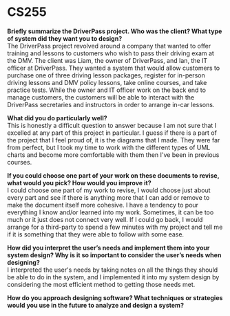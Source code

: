 # CS255

<b> Briefly summarize the DriverPass project. Who was the client? What type of system did they want you to design? </b>
<br> The DriverPass project revolved around a company that wanted to offer training and lessons to customers who wish to pass their driving exam at the DMV. The client was Liam, the owner of DriverPass, and Ian, the IT officer at DriverPass. They wanted a system that would allow customers to purchase one of three driving lesson packages, register for in-person driving lessons and DMV policy lessons, take online courses, and take practice tests. While the owner and IT officer work on the back end to manage customers, the customers will be able to interact with the DriverPass secretaries and instructors in order to arrange in-car lessons.

<b> What did you do particularly well? </b>
<br> This is honestly a difficult question to answer because I am not sure that I excelled at any part of this project in particular. I guess if there is a part of the project that I feel proud of, it is the diagrams that I made. They were far from perfect, but I took my time to work with the different types of UML charts and become more comfortable with them then I've been in previous courses.

<b> If you could choose one part of your work on these documents to revise, what would you pick? How would you improve it? </b>
<br> I could choose one part of my work to revise, I would choose just about every part and see if there is anything more that I can add or remove to make the document itself more cohesive. I have a tendency to pour everything I know and/or learned into my work. Sometimes, it can be too much or it just does not connect very well. If I could go back, I would arrange for a third-party to spend a few minutes with my project and tell me if it is something that they were able to follow with some ease.

<b> How did you interpret the user’s needs and implement them into your system design? Why is it so important to consider the user’s needs when designing? </b>
<br> I interpreted the user's needs by taking notes on all the things they should be able to do in the system, and I implemented it into my system design by considering the most efficient method to getting those needs met. 

<b> How do you approach designing software? What techniques or strategies would you use in the future to analyze and design a system? </b>
<br> 
